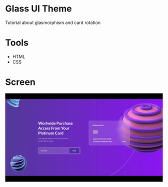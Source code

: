 # Glass UI Theme

Tutorial about glasmorphism and card rotation

# Tools

* HTML
* CSS

# Screen

<img src="./design/screen.gif" alt="Project's screen"/>
